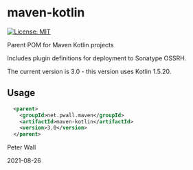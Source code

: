 # maven-kotlin

[![License: MIT](https://img.shields.io/badge/License-MIT-yellow.svg)](https://opensource.org/licenses/MIT)

Parent POM for Maven Kotlin projects

Includes plugin definitions for deployment to Sonatype OSSRH.

The current version is 3.0 - this version uses Kotlin 1.5.20.

## Usage

```xml
  <parent>
    <groupId>net.pwall.maven</groupId>
    <artifactId>maven-kotlin</artifactId>
    <version>3.0</version>
  </parent>
```

Peter Wall

2021-08-26

